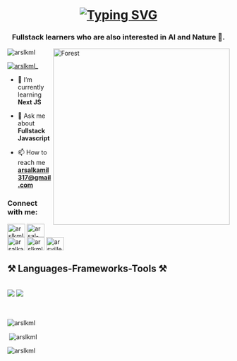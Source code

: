 <h1 align="center"><a href="https://git.io/typing-svg"><img src="https://readme-typing-svg.demolab.com?font=Quicksand&weight=700&size=24&pause=1000&color=E5E5E5&center=true&vCenter=true&width=435&lines=Hi+%F0%9F%91%8B%2C+I'm+Arsal+Kamil" alt="Typing SVG" /></a></h1>
<h3 align="center">Fullstack learners who are also interested in AI and Nature 🍃.</h3>
<img align="right" alt="Forest" width="400" src="https://www.rpnation.com/gallery/forest-trees-animated-gif-8.25460/full">

<p align="left"> <img src="https://komarev.com/ghpvc/?username=arslkml&label=Profile%20views&color=0e75b6&style=flat" alt="arslkml" /> </p>

<p align="left"> <a href="https://twitter.com/arslkml_" target="blank"><img src="https://img.shields.io/twitter/follow/arslkml_?logo=twitter&style=for-the-badge" alt="arslkml_" /></a> </p>

- 🌱 I’m currently learning **Next JS**

- 💬 Ask me about **Fullstack Javascript**

- 📫 How to reach me **arsalkamil317@gmail.com**

<h3 align="left">Connect with me:</h3>
<p align="left">
<a href="https://twitter.com/arslkml_" target="blank"><img align="center" src="https://raw.githubusercontent.com/rahuldkjain/github-profile-readme-generator/master/src/images/icons/Social/twitter.svg" alt="arslkml_" height="30" width="40" /></a>
<a href="https://linkedin.com/in/arsal-kamil-31j07004" target="blank"><img align="center" src="https://raw.githubusercontent.com/rahuldkjain/github-profile-readme-generator/master/src/images/icons/Social/linked-in-alt.svg" alt="arsal-kamil-31j07004" height="30" width="40" /></a>
<a href="https://kaggle.com/arsalkamil" target="blank"><img align="center" src="https://raw.githubusercontent.com/rahuldkjain/github-profile-readme-generator/master/src/images/icons/Social/kaggle.svg" alt="arsalkamil" height="30" width="40" /></a>
<a href="https://instagram.com/arslkml_" target="blank"><img align="center" src="https://raw.githubusercontent.com/rahuldkjain/github-profile-readme-generator/master/src/images/icons/Social/instagram.svg" alt="arslkml_" height="30" width="40" /></a>
<a href="https://www.youtube.com/@arsville" target="blank"><img align="center" src="https://raw.githubusercontent.com/rahuldkjain/github-profile-readme-generator/master/src/images/icons/Social/youtube.svg" alt="arsville" height="30" width="40" /></a>
</p>

<h2 align="left">⚒️ Languages-Frameworks-Tools ⚒️</h2>
<br/>
<div align="left">
    <img src="https://skillicons.dev/icons?i=html,css,vscode,github,figma,tailwind,git,python" />
    <img src="https://skillicons.dev/icons?i=nodejs,react,javascript,typescript,express,nextjs,postgresql" /><br>
</div>
<br/>
<br/>

<p><img align="center" src="https://github-readme-stats.vercel.app/api/top-langs?username=arslkml&show_icons=true&locale=en&layout=compact" alt="arslkml" /></p>

<p>&nbsp;<img align="center" src="https://github-readme-stats.vercel.app/api?username=arslkml&show_icons=true&locale=en" alt="arslkml" /></p>

<p><img align="center" src="https://github-readme-streak-stats.herokuapp.com/?user=arslkml&" alt="arslkml" /></p>
